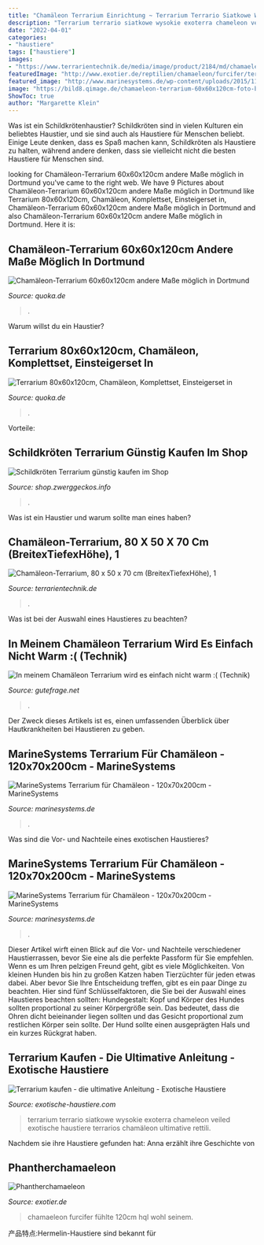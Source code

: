 ```yaml
---
title: "Chamäleon Terrarium Einrichtung ~ Terrarium Terrario Siatkowe Wysokie Exoterra Chameleon Veiled Exotische Haustiere Terrarios Chamäleon Ultimative Rettili"
description: "Terrarium terrario siatkowe wysokie exoterra chameleon veiled exotische haustiere terrarios chamäleon ultimative rettili"
date: "2022-04-01"
categories:
- "haustiere"
tags: ["haustiere"]
images:
- "https://www.terrarientechnik.de/media/image/product/2184/md/chamaeleon-terrarium-80-x-50-x-70-cm-breitextiefexhoehe.jpg"
featuredImage: "http://www.exotier.de/reptilien/chamaeleon/furcifer/terrarium1.jpg"
featured_image: "http://www.marinesystems.de/wp-content/uploads/2015/11/61.jpg"
image: "https://bild8.qimage.de/chamaeleon-terrarium-60x60x120cm-foto-bild-112273138.jpg"
ShowToc: true
author: "Margarette Klein"
---
```



Was ist ein Schildkrötenhaustier?
Schildkröten sind in vielen Kulturen ein beliebtes Haustier, und sie sind auch als Haustiere für Menschen beliebt. Einige Leute denken, dass es Spaß machen kann, Schildkröten als Haustiere zu halten, während andere denken, dass sie vielleicht nicht die besten Haustiere für Menschen sind.

	

		
looking for Chamäleon-Terrarium 60x60x120cm andere Maße möglich in Dortmund you've came to the right web. We have 9 Pictures about Chamäleon-Terrarium 60x60x120cm andere Maße möglich in Dortmund like Terrarium 80x60x120cm, Chamäleon, Komplettset, Einsteigerset in, Chamäleon-Terrarium 60x60x120cm andere Maße möglich in Dortmund and also Chamäleon-Terrarium 60x60x120cm andere Maße möglich in Dortmund. Here it is:
		
    
## Chamäleon-Terrarium 60x60x120cm Andere Maße Möglich In Dortmund

<img loading=lazy src="https://bild8.qimage.de/chamaeleon-terrarium-60x60x120cm-foto-bild-112273138.jpg" onerror="this.onerror=null;this.src='https://tse4.mm.bing.net/th?id=OIP.a4ehGraGDA5gNtnc3YhpcQHaLh&amp;pid=15.1';" alt="Chamäleon-Terrarium 60x60x120cm andere Maße möglich in Dortmund">

_Source: quoka.de_

>. 

	

Warum willst du ein Haustier?

    
## Terrarium 80x60x120cm, Chamäleon, Komplettset, Einsteigerset In

<img loading=lazy src="http://bild6.qimage.de/terrarium-80x60x120cm-chamaeleon-foto-bild-102148356.jpg" onerror="this.onerror=null;this.src='https://tse4.mm.bing.net/th?id=OIP.TEHiFXXCcsClGVXox4tPUwHaJ4&amp;pid=15.1';" alt="Terrarium 80x60x120cm, Chamäleon, Komplettset, Einsteigerset in">

_Source: quoka.de_

>. 

	

Vorteile:

    
## Schildkröten Terrarium Günstig Kaufen Im Shop

<img loading=lazy src="https://shop.zwerggeckos.info/wp-content/uploads/2017/09/zolux-schildkroeten-aqua-terrarium-1-262x141.jpg" onerror="this.onerror=null;this.src='https://tse4.mm.bing.net/th?id=OIP.Lq8o6cU78ES1NGqiKpKR9QAAAA&amp;pid=15.1';" alt="Schildkröten Terrarium günstig kaufen im Shop">

_Source: shop.zwerggeckos.info_

>. 

	

Was ist ein Haustier und warum sollte man eines haben?

    
## Chamäleon-Terrarium, 80 X 50 X 70 Cm (BreitexTiefexHöhe), 1

<img loading=lazy src="https://www.terrarientechnik.de/media/image/product/2184/md/chamaeleon-terrarium-80-x-50-x-70-cm-breitextiefexhoehe.jpg" onerror="this.onerror=null;this.src='https://tse2.mm.bing.net/th?id=OIP.kbK0SMwdS7m5xl9SDJafywAAAA&amp;pid=15.1';" alt="Chamäleon-Terrarium, 80 x 50 x 70 cm (BreitexTiefexHöhe), 1">

_Source: terrarientechnik.de_

>. 

	

Was ist bei der Auswahl eines Haustieres zu beachten?

    
## In Meinem Chamäleon Terrarium Wird Es Einfach Nicht Warm :( (Technik)

<img loading=lazy src="https://images.gutefrage.net/media/fragen/bilder/in-meinem-chamaeleon-terrarium-wird-es-einfach-nicht-warm-/0_big.jpg?v=1414144197000" onerror="this.onerror=null;this.src='https://tse3.mm.bing.net/th?id=OIP.m4YcLlvw94g4oVdJUAFOeQAAAA&amp;pid=15.1';" alt="In meinem Chamäleon Terrarium wird es einfach nicht warm :( (Technik)">

_Source: gutefrage.net_

>. 

	

Der Zweck dieses Artikels ist es, einen umfassenden Überblick über Hautkrankheiten bei Haustieren zu geben.

    
## MarineSystems Terrarium Für Chamäleon - 120x70x200cm - MarineSystems

<img loading=lazy src="http://www.marinesystems.de/wp-content/uploads/2015/11/54.jpg" onerror="this.onerror=null;this.src='https://tse1.mm.bing.net/th?id=OIP.1rbat7xeXZPCanNi279QyQHaJ4&amp;pid=15.1';" alt="MarineSystems Terrarium für Chamäleon - 120x70x200cm - MarineSystems">

_Source: marinesystems.de_

>. 

	

Was sind die Vor- und Nachteile eines exotischen Haustieres?

    
## MarineSystems Terrarium Für Chamäleon - 120x70x200cm - MarineSystems

<img loading=lazy src="http://www.marinesystems.de/wp-content/uploads/2015/11/61.jpg" onerror="this.onerror=null;this.src='https://tse1.mm.bing.net/th?id=OIP.45mDFH0R4erX2i-8ED1X3gHaJ4&amp;pid=15.1';" alt="MarineSystems Terrarium für Chamäleon - 120x70x200cm - MarineSystems">

_Source: marinesystems.de_

>. 

	

Dieser Artikel wirft einen Blick auf die Vor- und Nachteile verschiedener Haustierrassen, bevor Sie eine als die perfekte Passform für Sie empfehlen.
Wenn es um Ihren pelzigen Freund geht, gibt es viele Möglichkeiten. Von kleinen Hunden bis hin zu großen Katzen haben Tierzüchter für jeden etwas dabei. Aber bevor Sie Ihre Entscheidung treffen, gibt es ein paar Dinge zu beachten. Hier sind fünf Schlüsselfaktoren, die Sie bei der Auswahl eines Haustieres beachten sollten:
 Hundegestalt: Kopf und Körper des Hundes sollten proportional zu seiner Körpergröße sein. Das bedeutet, dass die Ohren dicht beieinander liegen sollten und das Gesicht proportional zum restlichen Körper sein sollte. Der Hund sollte einen ausgeprägten Hals und ein kurzes Rückgrat haben.

    
## Terrarium Kaufen - Die Ultimative Anleitung - Exotische Haustiere

<img loading=lazy src="https://exotische-haustiere.com/wp-content/uploads/2019/01/Terrarium-Chamaeleon-Gaze.jpg" onerror="this.onerror=null;this.src='https://tse4.mm.bing.net/th?id=OIP.BRAMWaKCf5GDJKG3z5YxEAAAAA&amp;pid=15.1';" alt="Terrarium kaufen - die ultimative Anleitung - Exotische Haustiere">

_Source: exotische-haustiere.com_

>terrarium terrario siatkowe wysokie exoterra chameleon veiled exotische haustiere terrarios chamäleon ultimative rettili. 

	

Nachdem sie ihre Haustiere gefunden hat: Anna erzählt ihre Geschichte von

    
## Phantherchamaeleon

<img loading=lazy src="http://www.exotier.de/reptilien/chamaeleon/furcifer/terrarium1.jpg" onerror="this.onerror=null;this.src='https://tse4.mm.bing.net/th?id=OIP._yTBAsViUEWvlVqU5OFJigHaJ4&amp;pid=15.1';" alt="Phantherchamaeleon">

_Source: exotier.de_

>chamaeleon furcifer fühlte 120cm hql wohl seinem. 

	

产品特点:Hermelin-Haustiere sind bekannt für

